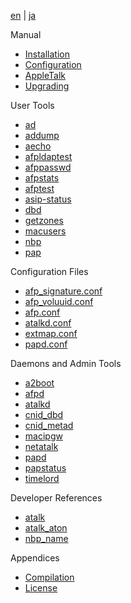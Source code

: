 [en](/manual/en) | [ja](/manual/ja)

Manual

* [Installation](Installation.html)
* [Configuration](Configuration.html)
* [AppleTalk](AppleTalk.html)
* [Upgrading](Upgrading.html)

User Tools

* [ad](ad.html)
* [addump](addump.html)
* [aecho](aecho.html)
* [afpldaptest](afpldaptest.html)
* [afppasswd](afppasswd.html)
* [afpstats](afpstats.html)
* [afptest](afptest.html)
* [asip-status](asip-status.html)
* [dbd](dbd.html)
* [getzones](getzones.html)
* [macusers](macusers.html)
* [nbp](nbp.html)
* [pap](pap.html)

Configuration Files

* [afp_signature.conf](afp_signature.conf.html)
* [afp_voluuid.conf](afp_voluuid.conf.html)
* [afp.conf](afp.conf.html)
* [atalkd.conf](atalkd.conf.html)
* [extmap.conf](extmap.conf.html)
* [papd.conf](papd.conf.html)

Daemons and Admin Tools

* [a2boot](a2boot.html)
* [afpd](afpd.html)
* [atalkd](atalkd.html)
* [cnid_dbd](cnid_dbd.html)
* [cnid_metad](cnid_metad.html)
* [macipgw](macipgw.html)
* [netatalk](netatalk.html)
* [papd](papd.html)
* [papstatus](papstatus.html)
* [timelord](timelord.html)

Developer References

* [atalk](atalk.html)
* [atalk_aton](atalk_aton.html)
* [nbp_name](nbp_name.html)

Appendices

* [Compilation](Compilation.html)
* [License](License.html)

